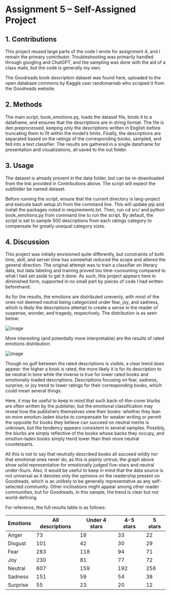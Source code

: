 # Assignment 5 – Self-Assigned Project

## 1.	Contributions
This project reused large parts of the code I wrote for assignment 4, and I remain the primary contributor. Troubleshooting was primarily handled through googling and ChatGPT, and the sampling was done with the aid of a class mate, but the code is generally my own.

The Goodreads book description dataset was found here, uploaded to the open database commons by Kaggle user randomarnab who scraped it from the Goodreads website. 

## 2.	Methods
The main script, book_emotions.py, loads the dataset file, binds it to a dataframe, and ensures that the descriptions are in string format. The file is den preprocessed, keeping only the descriptions written in English before truncating them to fit within the model’s limits. Finally, the descriptions are separated based on the ratings of the corresponding books, sampled, and fed into a text classifier. The results are gathered in a single dataframe for presentation and visualizations, all saved to the out folder.

## 3.	Usage
The dataset is already present in the data folder, but can be re-downloaded from the link provided in Contributions above. The script will expect the subfolder be named dataset.

Before running the script, ensure that the current directory is lang-project and execute bash setup.sh from the command line. This will update pip and install the packages noted in requirements.txt. Then, run cd src/ and python book_emotions.py from command line to run the script. By default, the script is set to sample 500 descriptions from each ratings category to compensate for greatly unequal category sizes.

## 4.	Discussion
This project was initially envisioned quite differently, but constraints of both time, skill, and server time has somewhat reduced the scope and altered the general direction. The original attempt was to train a classifier on literary data, but data labeling and training proved too time-consuming compared to what I had set aside to get it done. As such, this project appears here in diminished form, supported in no small part by pieces of code I had written beforehand.

As for the results, the emotions are distributed unevenly, with most of the ones not deemed neutral being categorized under fear, joy, and sadness, which is likely the descriptions attempt to create a sense in the reader of suspense, wonder, and tragedy, respectively. The distribution is as seen below:

![image](https://github.com/nikolaimh/lang-project/assets/112465764/8baae77c-ef7a-4d82-bca1-087031cec77b)

More interesting (and potentially more interpretable) are the results of rated emotions distribution:

![image](https://github.com/nikolaimh/lang-project/assets/112465764/8e07adca-cf42-41f4-a6dc-b07e5721dec9)

Though no gulf between the rated descriptions is visible, a clear trend does appear: the higher a book is rated, the more likely it is for its description to be neutral in tone while the inverse is true for lower rated books and emotionally loaded descriptions. Descriptions focusing on fear, sadness, surprise, or joy trend to lower ratings for their corresponding books, which could mean several things.

Here, it may be useful to keep in mind that such back-of-the-cover blurbs are often written by the publisher, but the emotional classification may reveal how the publishers themselves view their books: whether they lean on more emotion-laden blurbs to compensate for weaker writing or permit the opposite for books they believe can succeed on neutral merits is unknown, but the tendency appears consistent in several samples. Possibly, the blurbs are simply reflective of the books whose backs they occupy, and emotion-laden books simply trend lower than their more neutral counterparts.

All this is not to say that neutrally described books all succeed wildly nor that emotional ones never do, as this is plainly untrue; the graph above show solid representation for emotionally judged five-stars and neutral under-fours. Also, it would be useful to keep in mind that the data source is not universal as it denotes only the opinions on the readership present on Goodreads, which is as unlikely to be generally representative as any self-selected community. Other inclinations might appear among other reader communities, but for Goodreads, in this sample, the trend is clear but not world-defining.

For reference, the full results table is as follows:

|Emotions|All descriptions|Under 4 stars|4-5 stars|5 stars|
|--------|----------------|-------------|---------|-------|
|Anger   |73              |18           |33       |22     |
|Disgust |101             |42           |30       |29     |
|Fear    |283             |118          |94       |71     |
|Joy     |230             |81           |77       |72     |
|Neutral |607             |159          |192      |256    |
|Sadness |151             |59           |54       |38     |
|Surprise|55              |23           |20       |12     |
